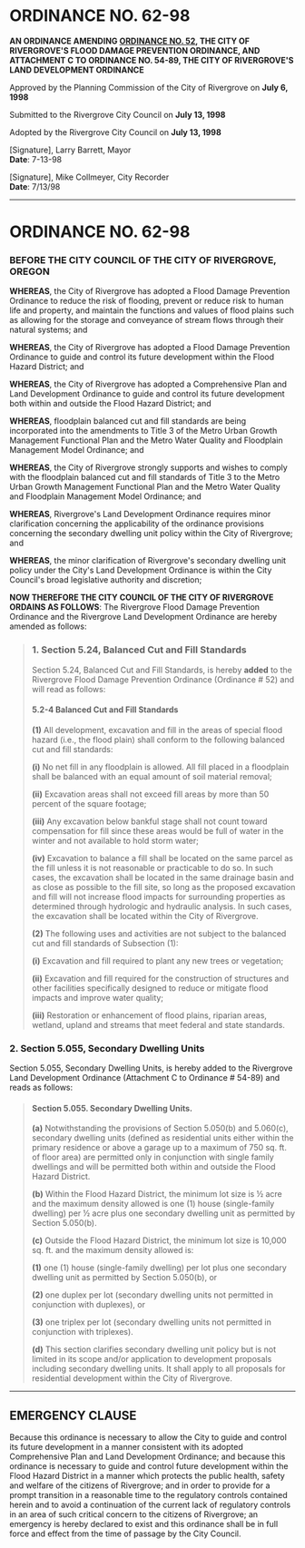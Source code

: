 # ORDINANCE NO. 62-98

**AN ORDINANCE AMENDING [ORDINANCE NO. 52](../ordinances/1987-Ord-52-Flood.md), THE CITY OF RIVERGROVE'S FLOOD DAMAGE PREVENTION ORDINANCE, AND ATTACHMENT C TO ORDINANCE NO. 54-89, THE CITY OF RIVERGROVE'S LAND DEVELOPMENT ORDINANCE**

Approved by the Planning Commission of the City of Rivergrove on **July 6, 1998**

Submitted to the Rivergrove City Council on **July 13, 1998**

Adopted by the Rivergrove City Council on **July 13, 1998**

[Signature], Larry Barrett, Mayor  
**Date**: 7-13-98                    

[Signature], Mike Collmeyer, City Recorder  
**Date**: 7/13/98                    

---

# ORDINANCE NO. 62-98

### BEFORE THE CITY COUNCIL OF THE CITY OF RIVERGROVE, OREGON

**WHEREAS**, the City of Rivergrove has adopted a Flood Damage Prevention Ordinance to reduce the risk of flooding, prevent or reduce risk to human life and property, and maintain the functions and values of flood plains such as allowing for the storage and conveyance of stream flows through their natural systems; and

**WHEREAS**, the City of Rivergrove has adopted a Flood Damage Prevention Ordinance to guide and control its future development within the Flood Hazard District; and

**WHEREAS**, the City of Rivergrove has adopted a Comprehensive Plan and Land Development Ordinance to guide and control its future development both within and outside the Flood Hazard District; and

**WHEREAS**, floodplain balanced cut and fill standards are being incorporated into the amendments to Title 3 of the Metro Urban Growth Management Functional Plan and the Metro Water Quality and Floodplain Management Model Ordinance; and

**WHEREAS**, the City of Rivergrove strongly supports and wishes to comply with the floodplain balanced cut and fill standards of Title 3 to the Metro Urban Growth Management Functional Plan and the Metro Water Quality and Floodplain Management Model Ordinance; and

**WHEREAS**, Rivergrove's Land Development Ordinance requires minor clarification concerning the applicability of the ordinance provisions concerning the secondary dwelling unit policy within the City of Rivergrove; and

**WHEREAS**, the minor clarification of Rivergrove's secondary dwelling unit policy under the City's Land Development Ordinance is within the City Council's broad legislative authority and discretion;

**NOW THEREFORE THE CITY COUNCIL OF THE CITY OF RIVERGROVE ORDAINS AS FOLLOWS**: The Rivergrove Flood Damage Prevention Ordinance and the Rivergrove Land Development Ordinance are hereby amended as follows:

> ### 1. Section 5.24, Balanced Cut and Fill Standards
>
> Section 5.24, Balanced Cut and Fill Standards, is hereby **added** to the Rivergrove Flood Damage Prevention Ordinance (Ordinance # 52) and will read as follows:
>
> #### 5.2-4 Balanced Cut and Fill Standards
>
> **(1)** All development, excavation and fill in the areas of special flood hazard (i.e., the flood plain) shall conform to the following balanced cut and fill standards:
>
> **(i)** No net fill in any floodplain is allowed. All fill placed in a floodplain shall be balanced with an equal amount of soil material removal;
>
> **(ii)** Excavation areas shall not exceed fill areas by more than 50 percent of the square footage;
>
> **(iii)** Any excavation below bankful stage shall not count toward compensation for fill since these areas would be full of water in the winter and not available to hold storm water;
>
> **(iv)** Excavation to balance a fill shall be located on the same parcel as the fill unless it is not reasonable or practicable to do so. In such cases, the excavation shall be located in the same drainage basin and as close as possible to the fill site, so long as the proposed excavation and fill will not increase flood impacts for surrounding properties as determined through hydrologic and hydraulic analysis. In such cases, the excavation shall be located within the City of Rivergrove.
>
> **(2)** The following uses and activities are not subject to the balanced cut and fill standards of Subsection (1):
>
> **(i)** Excavation and fill required to plant any new trees or vegetation;
>
> **(ii)** Excavation and fill required for the construction of structures and other facilities specifically designed to reduce or mitigate flood impacts and improve water quality;
>
> **(iii)** Restoration or enhancement of flood plains, riparian areas, wetland, upland and streams that meet federal and state standards.

### 2. Section 5.055, Secondary Dwelling Units

Section 5.055, Secondary Dwelling Units, is hereby added to the Rivergrove Land Development Ordinance (Attachment C to Ordinance # 54-89) and reads as follows:

> #### Section 5.055. Secondary Dwelling Units.
>
> **(a)** Notwithstanding the provisions of Section 5.050(b) and 5.060(c), secondary dwelling units (defined as residential units either within the primary residence or above a garage up to a maximum of 750 sq. ft. of floor area) are permitted only in conjunction with single family dwellings and will be permitted both within and outside the Flood Hazard District.
>
> **(b)** Within the Flood Hazard District, the minimum lot size is ½ acre and the maximum density allowed is one (1) house (single-family dwelling) per ½ acre plus one secondary dwelling unit as permitted by Section 5.050(b).
>
> **(c)** Outside the Flood Hazard District, the minimum lot size is 10,000 sq. ft. and the maximum density allowed is:
>
> **(1)** one (1) house (single-family dwelling) per lot plus one secondary dwelling unit as permitted by Section 5.050(b), or
>
> **(2)** one duplex per lot (secondary dwelling units not permitted in conjunction with duplexes), or
>
> **(3)** one triplex per lot (secondary dwelling units not permitted in conjunction with triplexes).
>
> **(d)** This section clarifies secondary dwelling unit policy but is not limited in its scope and/or application to development proposals including secondary dwelling units. It shall apply to all proposals for residential development within the City of Rivergrove.

---

## EMERGENCY CLAUSE

Because this ordinance is necessary to allow the City to guide and control its future development in a manner consistent with its adopted Comprehensive Plan and Land Development Ordinance; and because this ordinance is necessary to guide and control future development within the Flood Hazard District in a manner which protects the public health, safety and welfare of the citizens of Rivergrove; and in order to provide for a prompt transition in a reasonable time to the regulatory controls contained herein and to avoid a continuation of the current lack of regulatory controls in an area of such critical concern to the citizens of Rivergrove; an emergency is hereby declared to exist and this ordinance shall be in full force and effect from the time of passage by the City Council.
